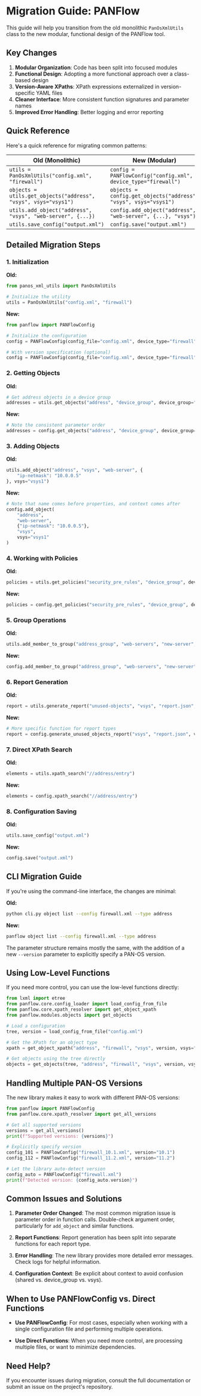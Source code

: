 # Migration Guide: PANFlow

This guide will help you transition from the old monolithic `PanOsXmlUtils` class to the new modular, functional design of the PANFlow tool.

## Key Changes

1. **Modular Organization**: Code has been split into focused modules
2. **Functional Design**: Adopting a more functional approach over a class-based design
3. **Version-Aware XPaths**: XPath expressions externalized in version-specific YAML files
4. **Cleaner Interface**: More consistent function signatures and parameter names
5. **Improved Error Handling**: Better logging and error reporting

## Quick Reference

Here's a quick reference for migrating common patterns:

| Old (Monolithic) | New (Modular) |
|------------------|---------------|
| `utils = PanOsXmlUtils("config.xml", "firewall")` | `config = PANFlowConfig("config.xml", device_type="firewall")` |
| `objects = utils.get_objects("address", "vsys", vsys="vsys1")` | `objects = config.get_objects("address", "vsys", vsys="vsys1")` |
| `utils.add_object("address", "vsys", "web-server", {...})` | `config.add_object("address", "web-server", {...}, "vsys")` |
| `utils.save_config("output.xml")` | `config.save("output.xml")` |

## Detailed Migration Steps

### 1. Initialization

**Old:**
```python
from panos_xml_utils import PanOsXmlUtils

# Initialize the utility
utils = PanOsXmlUtils("config.xml", "firewall")
```

**New:**
```python
from panflow import PANFlowConfig

# Initialize the configuration
config = PANFlowConfig(config_file="config.xml", device_type="firewall")

# With version specification (optional)
config = PANFlowConfig(config_file="config.xml", device_type="firewall", version="11.0")
```

### 2. Getting Objects

**Old:**
```python
# Get address objects in a device group
addresses = utils.get_objects("address", "device_group", device_group="DG1")
```

**New:**
```python
# Note the consistent parameter order
addresses = config.get_objects("address", "device_group", device_group="DG1")
```

### 3. Adding Objects

**Old:**
```python
utils.add_object("address", "vsys", "web-server", {
    "ip-netmask": "10.0.0.5"
}, vsys="vsys1")
```

**New:**
```python
# Note that name comes before properties, and context comes after
config.add_object(
    "address", 
    "web-server", 
    {"ip-netmask": "10.0.0.5"}, 
    "vsys", 
    vsys="vsys1"
)
```

### 4. Working with Policies

**Old:**
```python
policies = utils.get_policies("security_pre_rules", "device_group", device_group="DG1")
```

**New:**
```python
policies = config.get_policies("security_pre_rules", "device_group", device_group="DG1")
```

### 5. Group Operations

**Old:**
```python
utils.add_member_to_group("address_group", "web-servers", "new-server", "vsys", vsys="vsys1")
```

**New:**
```python
config.add_member_to_group("address_group", "web-servers", "new-server", "vsys", vsys="vsys1")
```

### 6. Report Generation

**Old:**
```python
report = utils.generate_report("unused-objects", "vsys", "report.json", vsys="vsys1")
```

**New:**
```python
# More specific function for report types
report = config.generate_unused_objects_report("vsys", "report.json", vsys="vsys1")
```

### 7. Direct XPath Search

**Old:**
```python
elements = utils.xpath_search("//address/entry")
```

**New:**
```python
elements = config.xpath_search("//address/entry")
```

### 8. Configuration Saving

**Old:**
```python
utils.save_config("output.xml")
```

**New:**
```python
config.save("output.xml")
```

## CLI Migration Guide

If you're using the command-line interface, the changes are minimal:

**Old:**
```bash
python cli.py object list --config firewall.xml --type address
```

**New:**
```bash
panflow object list --config firewall.xml --type address
```

The parameter structure remains mostly the same, with the addition of a new `--version` parameter to explicitly specify a PAN-OS version.

## Using Low-Level Functions

If you need more control, you can use the low-level functions directly:

```python
from lxml import etree
from panflow.core.config_loader import load_config_from_file
from panflow.core.xpath_resolver import get_object_xpath
from panflow.modules.objects import get_objects

# Load a configuration
tree, version = load_config_from_file("config.xml")

# Get the XPath for an object type
xpath = get_object_xpath("address", "firewall", "vsys", version, vsys="vsys1")

# Get objects using the tree directly
objects = get_objects(tree, "address", "firewall", "vsys", version, vsys="vsys1")
```

## Handling Multiple PAN-OS Versions

The new library makes it easy to work with different PAN-OS versions:

```python
from panflow import PANFlowConfig
from panflow.core.xpath_resolver import get_all_versions

# Get all supported versions
versions = get_all_versions()
print(f"Supported versions: {versions}")

# Explicitly specify version
config_101 = PANFlowConfig("firewall_10.1.xml", version="10.1")
config_112 = PANFlowConfig("firewall_11.2.xml", version="11.2")

# Let the library auto-detect version
config_auto = PANFlowConfig("firewall.xml")
print(f"Detected version: {config_auto.version}")
```

## Common Issues and Solutions

1. **Parameter Order Changed**: The most common migration issue is parameter order in function calls. Double-check argument order, particularly for `add_object` and similar functions.

2. **Report Functions**: Report generation has been split into separate functions for each report type.

3. **Error Handling**: The new library provides more detailed error messages. Check logs for helpful information.

4. **Configuration Context**: Be explicit about context to avoid confusion (shared vs. device_group vs. vsys).

## When to Use PANFlowConfig vs. Direct Functions

- **Use PANFlowConfig**: For most cases, especially when working with a single configuration file and performing multiple operations.

- **Use Direct Functions**: When you need more control, are processing multiple files, or want to minimize dependencies.

## Need Help?

If you encounter issues during migration, consult the full documentation or submit an issue on the project's repository.
